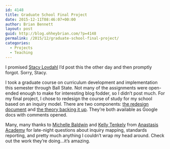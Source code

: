 ```yaml
---
id: 4148
title: Graduate School Final Project
date: 2015-12-11T08:46:07+00:00
author: Brian Bennett
layout: post
guid: http://blog.ohheybrian.com/?p=4148
permalink: /2015/12/graduate-school-final-project/
categories:
  - Projects
  - Teaching
---
```

I promised [Stacy Lovdahl](http://www.twitter.com/braveneutrino) I&#8217;d post this the other day and then promptly forgot. Sorry, Stacy.

I took a graduate course on curriculum development and implementation this semester through Ball State. Not many of the assignments were open-ended enough to make for interesting blog fodder, so I didn&#8217;t post much. For my final project, I chose to redesign the course of study for my school based on an inquiry model. There are two components: [the redesign document](https://docs.google.com/document/d/14a6gGT9TuqDFBTv5YaEzE3XqbOgNZSMoDEcsHuDKU5g/edit) and [the theory backing it up](https://docs.google.com/document/d/1Czqrsh_74Y4H6sFoQ-hMxFSsUikVelf4mF-22fIg_e4/edit#heading=h.rjc9mjejveyb). They&#8217;re both available as Google docs with comments opened. 

Many, many thanks to [Michelle Baldwin](http://www.twitter.com/michellek107) and [Kelly Tenkely](http://www.twitter.com/ktenkely) from [Anastasis Academy](http://www.anastasisacademy.com) for late-night questions about inquiry mapping, standards reporting, and pretty much anything I couldn&#8217;t wrap my head around. Check out the work they&#8217;re doing&#8230;it&#8217;s amazing.